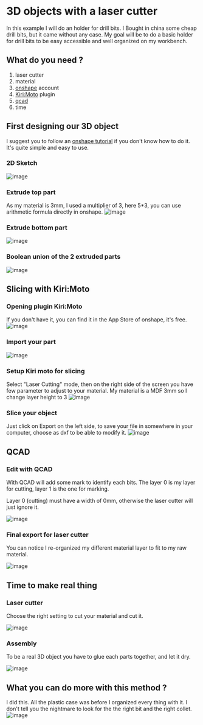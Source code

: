 # 3D objects with a laser cutter

In this example I will do an holder for drill bits.
I Bought in china some cheap drill bits, but it came without any case.
My goal will be to do a basic holder for drill bits to be easy accessible and well organized on my workbench.

## What do you need ?

1. laser cutter
2. material
3. [onshape](https://www.onshape.com/) account
4. [Kiri:Moto](https://grid.space/kiri) plugin
5. [qcad](http://www.qcad.org/)
6. time

## First designing our 3D object

I suggest you to follow an [onshape tutorial](https://www.onshape.com/videos/topic/tutorials) if you don't know how to do it. It's quite simple and easy to use.

### 2D Sketch

![image](./photo/sketch.png)

### Extrude top part
As my material is 3mm, I used a multiplier of 3, here 5*3, you can use arithmetic formula directly in onshape.
![image](./photo/extrude-top.png)

### Extrude bottom part
![image](./photo/extrude-bottom.png)

### Boolean union of the 2 extruded parts
![image](./photo/union-2-extruded-parts.png)

## Slicing with Kiri:Moto

### Opening plugin Kiri:Moto
If you don't have it, you can find it in the App Store of onshape, it's free.
![image](./photo/open-kiri-moto.png)

### Import your part
![image](./photo/kiri-moto-import-part.png)

### Setup Kiri moto for slicing
Select "Laser Cutting" mode, then on the right side of the screen you have few parameter to adjust to your material. My material is a MDF 3mm so I change layer height to 3
![image](./photo/kiri-moto-settings.png)

### Slice your object
Just click on Export on the left side, to save your file in somewhere in your computer, choose as dxf to be able to modify it.
![image](./photo/kiri-moto-slice-export.png)

## QCAD

### Edit with QCAD
With QCAD will add some mark to identify each bits.
The layer 0 is my layer for cutting, layer 1 is the one for marking.

Layer 0 (cutting) must have a width of 0mm, otherwise the laser cutter will just ignore it.

![image](./photo/qcad-marking.png)

### Final export for laser cutter
You can notice I re-organized my different material layer to fit to my raw material.

![image](./photo/qcad-export-pdf.png)

## Time to make real thing

### Laser cutter
Choose the right setting to cut your material and cut it.

![image](./photo/laser-cutted.jpeg)

### Assembly
To be a real 3D object you have to glue each parts together, and let it dry.

![image](./photo/assembled.jpeg)

## What you can do more with this method ?
I did this. All the plastic case was before I organized every thing with it. I don't tell you the nightmare to look for the the right bit and the right collet.
![image](./photo/what-i-did.jpeg)
